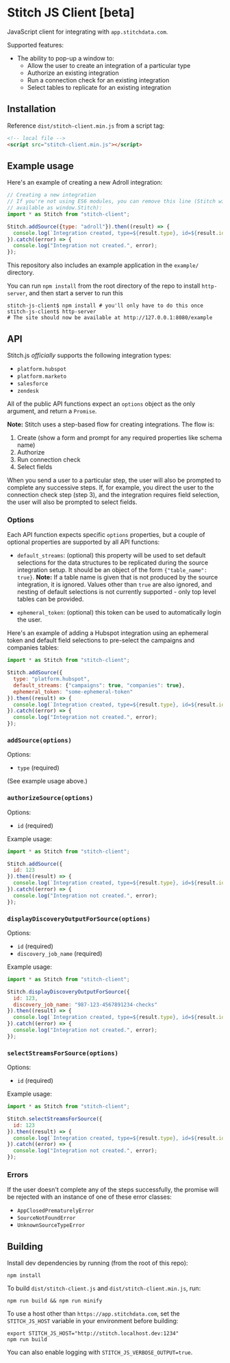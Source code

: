 # Stitch JS Client [beta]

JavaScript client for integrating with `app.stitchdata.com`.

Supported features:

- The ability to pop-up a window to:
  - Allow the user to create an integration of a particular type
  - Authorize an existing integration
  - Run a connection check for an existing integration
  - Select tables to replicate for an existing integration

## Installation

Reference `dist/stitch-client.min.js` from a script tag:

```html
<!-- local file -->
<script src="stitch-client.min.js"></script>
```

## Example usage

Here's an example of creating a new Adroll integration:

```javascript
// Creating a new integration
// If you're not using ES6 modules, you can remove this line (Stitch will be
// available as window.Stitch):
import * as Stitch from "stitch-client";

Stitch.addSource({type: "adroll"}).then((result) => {
  console.log(`Integration created, type=${result.type}, id=${result.id}`);
}).catch((error) => {
  console.log("Integration not created.", error);
});
```

This repository also includes an example application in the `example/` directory.

You can run `npm install` from the root directory of the repo to install `http-server`, and then start a server to run this

```shell
stitch-js-client$ npm install # you'll only have to do this once
stitch-js-client$ http-server
# The site should now be available at http://127.0.0.1:8080/example
```

## API

Stitch.js _officially_ supports the following integration types:

 - `platform.hubspot`
 - `platform.marketo`
 - `salesforce`
 - `zendesk`

All of the public API functions expect an `options` object as the only argument, and return a `Promise`.

**Note:** Stitch uses a step-based flow for creating integrations. The flow is:

1. Create (show a form and prompt for any required properties like schema name)
2. Authorize
3. Run connection check
4. Select fields

When you send a user to a particular step, the user will also be prompted to complete any successive steps. If, for example, you direct the user to the connection check step (step 3), and the integration requires field selection, the user will also be prompted to select fields.

### Options

Each API function expects specific `options` properties, but a couple of optional properties are supported by all API functions:

- `default_streams`: (optional) this property will be used to set default selections for the data structures to be replicated during the source integration setup. It should be an object of the form `{"table_name": true}`. **Note:** If a table name is given that is not produced by the source
integration, it is ignored. Values other than `true` are also ignored, and
nesting of default selections is not currently supported - only top level
tables can be provided.

- `ephemeral_token`: (optional) this token can be used to automatically login the user.

Here's an example of adding a Hubspot integration using an ephemeral token and default field selections to pre-select the campaigns and companies tables:

```javascript
import * as Stitch from "stitch-client";

Stitch.addSource({
  type: "platform.hubspot",
  default_streams: {"campaigns": true, "companies": true},
  ephemeral_token: "some-ephemeral-token"
}).then((result) => {
  console.log(`Integration created, type=${result.type}, id=${result.id}`);
}).catch((error) => {
  console.log("Integration not created.", error);
});
```

### `addSource(options)`

Options:

- `type` (required)

(See example usage above.)

### `authorizeSource(options)`

Options:

- `id` (required)

Example usage:

```javascript
import * as Stitch from "stitch-client";

Stitch.addSource({
  id: 123
}).then((result) => {
  console.log(`Integration created, type=${result.type}, id=${result.id}`);
}).catch((error) => {
  console.log("Integration not created.", error);
});
```

### `displayDiscoveryOutputForSource(options)`

Options:

- `id` (required)
- `discovery_job_name` (required)

Example usage:

```javascript
import * as Stitch from "stitch-client";

Stitch.displayDiscoveryOutputForSource({
  id: 123,
  discovery_job_name: "987-123-4567891234-checks"
}).then((result) => {
  console.log(`Integration created, type=${result.type}, id=${result.id}`);
}).catch((error) => {
  console.log("Integration not created.", error);
});
```

### `selectStreamsForSource(options)`

Options:

- `id` (required)

Example usage:

```javascript
import * as Stitch from "stitch-client";

Stitch.selectStreamsForSource({
  id: 123
}).then((result) => {
  console.log(`Integration created, type=${result.type}, id=${result.id}`);
}).catch((error) => {
  console.log("Integration not created.", error);
});
```

### Errors

If the user doesn't complete any of the steps successfully, the promise will be rejected with an instance of one of these error classes:

- `AppClosedPrematurelyError`
- `SourceNotFoundError`
- `UnknownSourceTypeError`

## Building

Install dev dependencies by running (from the root of this repo):

```
npm install
```

To build `dist/stitch-client.js` and `dist/stitch-client.min.js`, run:

```
npm run build && npm run minify
```

To use a host other than `https://app.stitchdata.com`, set the `STITCH_JS_HOST` variable in your environment before building:

```
export STITCH_JS_HOST="http://stitch.localhost.dev:1234"
npm run build
```

You can also enable logging with `STITCH_JS_VERBOSE_OUTPUT=true`.
